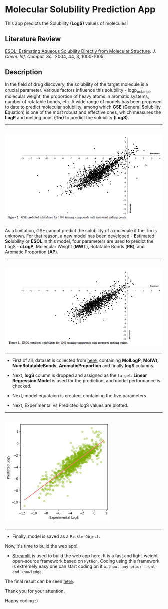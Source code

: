 # Molecular Solubility Prediction App

This app predicts the Solubility **(LogS)** values of molecules!

## Literature Review

[ESOL: Estimating Aqueous Solubility Directly from Molecular Structure](https://pubs.acs.org/doi/10.1021/ci034243x). _J. Chem. Inf. Comput. Sci._ 2004, 44, 3, 1000-1005.

## Description

In the field of drug discovery, the solubility of the target molecule is a crucial parameter. Various factors influence this solubility - logp<sub>octanol</sub>, molecular weight, the proportion of heavy atoms in aromatic systems, number of rotatable bonds, etc.
A wide range of models has been proposed to date to predict molecular solubility, among which **GSE** (**G**eneral **S**olubility **E**quation) is one of the most robust and effective ones, which measures the **LogP** and melting point **(Tm)** to predict the solubility **(LogS)**.

---

## ![GSE Experimental vs Predicted](GSE.png)

As a limitation, GSE cannot predict the solubility of a molecule if the Tm is unknown. For that reason, a new model has been developed - **E**stimated **Sol**ubility or **ESOL**.In this model, four parameters are used to predict the LogS - **cLogP**, Molecular Weight (**MWT**), Rotatable Bonds (**RB**), and Aromatic Proportion (**AP**).

---

## ![ESOL Experimental vs Predicted](ESOL.png)

---

- First of all, dataset is collected from [here](https://raw.githubusercontent.com/dataprofessor/data/master/delaney_solubility_with_descriptors.csv), containing **MolLogP**, **MolWt**, **NumRotatableBonds**, **AromaticProportion** and finally **logS** columns.

- Next, **logS** column is dropped and assigned as the `target`.
  **Linear Regression Model** is used for the prediction, and model performance is checked.
- Next, model equataion is created, containing the five parameters.
- Next, Experimental vs Predicted logS values are plotted.

---

## ![Experimental vs Predicted LogS for Training Data](exp_vs_pred.png)

---

- Finally, model is saved as a `Pickle Object`.

Now, it's time to build the web app!

- [Streamlit](https://streamlit.io/) is used to build the web app here. It is a fast and light-weight open-source framework based on `Python`. Coding using this framework is extremely easy one can start coding on it `without any prior front-end knowledge`. 

The final result can be seen [here](https://share.streamlit.io/debnathk/streamlit/solubility_web_app/solubility_app.py). 

Thank you for your attention.

Happy coding :)
